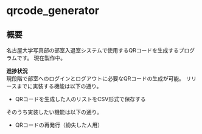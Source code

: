 # qrcode_generator

## 概要
名古屋大学写真部の部室入退室システムで使用するQRコードを生成するプログラムです。
現在製作中。

**進捗状況**
<br>
現段階で部室へのログインとログアウトに必要なQRコードの生成が可能。
リリースまでに実装する機能は以下の通り。
- QRコードを生成した人のリストをCSV形式で保存する

そのうち実装したい機能は以下の通り。
- QRコードの再発行（紛失した人用）